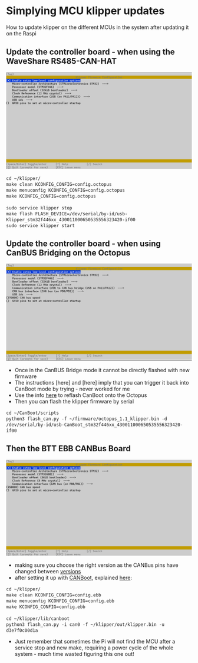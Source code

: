 # Simplying MCU klipper updates
How to update klipper on the different MCUs in the system after updating it on the Raspi

## Update the controller board - when using the WaveShare RS485-CAN-HAT
<img src="/images/KlipperSetup-Octopus.png" width="800">

```
cd ~/klipper/
make clean KCONFIG_CONFIG=config.octopus
make menuconfig KCONFIG_CONFIG=config.octopus
make KCONFIG_CONFIG=config.octopus

sudo service klipper stop
make flash FLASH_DEVICE=/dev/serial/by-id/usb-Klipper_stm32f446xx_430011000650535556323420-if00
sudo service klipper start
```
## Update the controller board - when using CanBUS Bridging on the Octopus
<img src="/images/KlipperSetup-Octopus-CanBUS.png" width="800">

- Once in the CanBUS Bridge mode it cannot be directly flashed with new firmware
- The instructions [here] and [here] imply that you can trigger it back into CanBoot mode by trying - never worked for me
- Use the info [here](https://github.com/akhamar/voron_canbus_octopus_sb2040#flashing-images) to reflash CanBoot onto the Octopus
- Then you can flash the klipper firmware by serial
```
cd ~/CanBoot/scripts
python3 flash_can.py -f ~/firmware/octopus_1.1_klipper.bin -d /dev/serial/by-id/usb-CanBoot_stm32f446xx_430011000650535556323420-if00
```

## Then the BTT EBB CANBus Board 
<img src="/images/KlipperSetup-EBB36.png" width="800">

- making sure you choose the right version as the CANBus pins have changed between [versions](https://github.com/bigtreetech/EBB)
- after setting it up with [CANBoot](https://github.com/Arksine/CanBoot), explained [here](https://www.youtube.com/watch?v=_FELCN8CbWA):
```
cd ~/klipper/
make clean KCONFIG_CONFIG=config.ebb
make menuconfig KCONFIG_CONFIG=config.ebb
make KCONFIG_CONFIG=config.ebb
  
cd ~/klipper/lib/canboot
python3 flash_can.py -i can0 -f ~/klipper/out/klipper.bin -u d3e7f0c00d1a
```
- Just remember that sometimes the Pi will not find the MCU after a service stop and new make, requiring a power cycle of the whole system - much time wasted figuring this one out!
